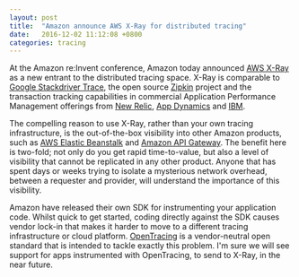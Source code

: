 ```yaml
---
layout: post
title:  "Amazon announce AWS X-Ray for distributed tracing"
date:   2016-12-02 11:12:08 +0800
categories: tracing
---
```


At the Amazon re:Invent conference, Amazon today announced [AWS X-Ray][aws-xray] as a new entrant to the distributed tracing space. X-Ray is comparable to [Google Stackdriver Trace][google-trace], the open source [Zipkin][zipkin] project and the transaction tracking capabilities in commercial Application Performance Management offerings from [New Relic][new-relic], [App Dynamics][app-dynamics] and [IBM][ibm-apm].

The compelling reason to use X-Ray, rather than your own tracing infrastructure, is the out-of-the-box visibility into other Amazon products, such as [AWS Elastic Beanstalk][aws-elastic-beanstalk] and [Amazon API Gateway][aws-api-gateway]. The benefit here is two-fold; not only do you get rapid time-to-value, but also a level of visibility that cannot be replicated in any other product. Anyone that has spent days or weeks trying to isolate a mysterious network overhead, between a requester and provider, will understand the importance of this visibility.

Amazon have released their own SDK for instrumenting your application code. Whilst quick to get started, coding directly against the SDK causes vendor lock-in that makes it harder to move to a different tracing infrastructure or cloud platform.  [OpenTracing][open-tracing] is a vendor-neutral open standard that is intended to tackle exactly this problem. I'm sure we will see support for apps instrumented with OpenTracing, to send to X-Ray, in the near future.

[aws-xray]: 				https://aws.amazon.com/xray/
[aws-elastic-beanstalk]: 	https://aws.amazon.com/elasticbeanstalk/
[aws-api-gateway]: 			http://aws.amazon.com/apigateway
[google-trace]: 			https://cloud.google.com/trace/
[zipkin]: 					http://zipkin.io
[new-relic]: 				https://newrelic.com/transaction-trace
[app-dynamics]: 			https://www.appdynamics.com/info/business-transaction-tracing
[ibm-apm]: 					http://www-03.ibm.com/software/products/en/ibm-application-performance-management
[open-tracing]: 			http://opentracing.io

